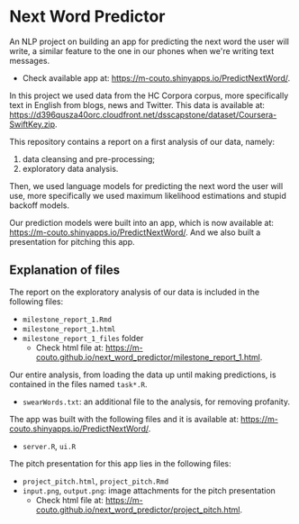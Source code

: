 # Next Word Predictor

An NLP project on building an app for predicting the next word the user will write, a similar feature to the one in our phones when we're writing text messages.
  - Check available app at: https://m-couto.shinyapps.io/PredictNextWord/.

In this project we used data from the HC Corpora corpus, more specifically text in English from blogs, news and Twitter. This data is available at: https://d396qusza40orc.cloudfront.net/dsscapstone/dataset/Coursera-SwiftKey.zip.

This repository contains a report on a first analysis of our data, namely:
1. data cleansing and pre-processing;
2. exploratory data analysis.

Then, we used language models for predicting the next word the user will use, more specifically we used maximum likelihood estimations and stupid backoff models.

Our prediction models were built into an app, which is now available at: https://m-couto.shinyapps.io/PredictNextWord/. And we also built a presentation for pitching this app.


## Explanation of files

The report on the exploratory analysis of our data is included in the following files:

- `milestone_report_1.Rmd`
- `milestone_report_1.html`
- `milestone_report_1_files` folder
  - Check html file at: https://m-couto.github.io/next_word_predictor/milestone_report_1.html.
  
Our entire analysis, from loading the data up until making predictions, is contained in the files named `task*.R`.

- `swearWords.txt`: an additional file to the analysis, for removing profanity.

The app was built with the following files and it is available at: https://m-couto.shinyapps.io/PredictNextWord/.

- `server.R`, `ui.R`

The pitch presentation for this app lies in the following files:

- `project_pitch.html`, `project_pitch.Rmd`
- `input.png`, `output.png`: image attachments for the pitch presentation
  - Check html file at: https://m-couto.github.io/next_word_predictor/project_pitch.html.
